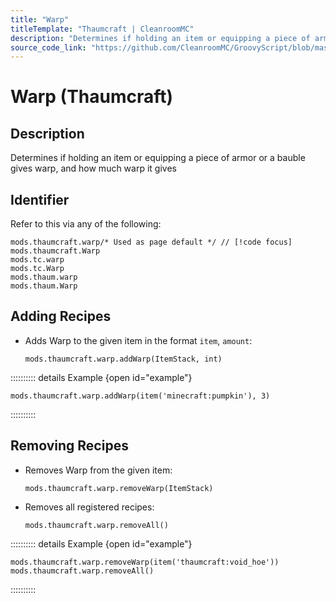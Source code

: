 ```yaml
---
title: "Warp"
titleTemplate: "Thaumcraft | CleanroomMC"
description: "Determines if holding an item or equipping a piece of armor or a bauble gives warp, and how much warp it gives"
source_code_link: "https://github.com/CleanroomMC/GroovyScript/blob/master/src/main/java/com/cleanroommc/groovyscript/compat/mods/thaumcraft/warp/Warp.java"
---
```


# Warp (Thaumcraft)

## Description

Determines if holding an item or equipping a piece of armor or a bauble gives warp, and how much warp it gives

## Identifier

Refer to this via any of the following:

```groovy:no-line-numbers {1}
mods.thaumcraft.warp/* Used as page default */ // [!code focus]
mods.thaumcraft.Warp
mods.tc.warp
mods.tc.Warp
mods.thaum.warp
mods.thaum.Warp
```


## Adding Recipes

- Adds Warp to the given item in the format `item`, `amount`:

    ```groovy:no-line-numbers
    mods.thaumcraft.warp.addWarp(ItemStack, int)
    ```

:::::::::: details Example {open id="example"}
```groovy:no-line-numbers
mods.thaumcraft.warp.addWarp(item('minecraft:pumpkin'), 3)
```

::::::::::

## Removing Recipes

- Removes Warp from the given item:

    ```groovy:no-line-numbers
    mods.thaumcraft.warp.removeWarp(ItemStack)
    ```

- Removes all registered recipes:

    ```groovy:no-line-numbers
    mods.thaumcraft.warp.removeAll()
    ```

:::::::::: details Example {open id="example"}
```groovy:no-line-numbers
mods.thaumcraft.warp.removeWarp(item('thaumcraft:void_hoe'))
mods.thaumcraft.warp.removeAll()
```

::::::::::
